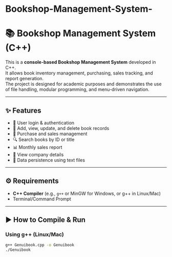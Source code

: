 # Bookshop-Management-System-
# 📚 Bookshop Management System (C++)

This is a **console-based Bookshop Management System** developed in C++.  
It allows book inventory management, purchasing, sales tracking, and report generation.  
The project is designed for academic purposes and demonstrates the use of file handling, modular programming, and menu-driven navigation.

---

## ✨ Features
- 🔑 User login & authentication
- 📖 Add, view, update, and delete book records
- 🛒 Purchase and sales management
- 🔍 Search books by ID or title
- 📊 Monthly sales report
- 🏢 View company details
- 💾 Data persistence using text files

---

## ⚙️ Requirements
- **C++ Compiler** (e.g., `g++` or MinGW for Windows, or g++ in Linux/Mac)
- Terminal/Command Prompt

---

## ▶️ How to Compile & Run

### Using g++ (Linux/Mac)
```bash
g++ Genuibook.cpp -o Genuibook
./Genuibook
